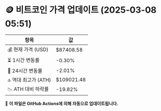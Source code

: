 # 🪙 비트코인 가격 업데이트 (2025-03-08 05:51)

| 항목                | 값 |
|--------------------|----------------|
| 💰 현재 가격 (USD) | $87408.58 |
| ⏳ 1시간 변동률    | -0.30% |
| 📆 24시간 변동률   | -2.01% |
| 🔝 역대 최고가 (ATH) | $109021.48 |
| 📉 ATH 대비 하락률 | -19.82% |

🔄 **이 파일은 GitHub Actions에 의해 자동으로 업데이트됩니다.**
